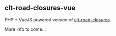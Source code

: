 clt-road-closures-vue
---

PHP + VueJS powered version of [clt-road-closures](https://github.com/AndrewNatoli/clt-road-closures).

More info to come...